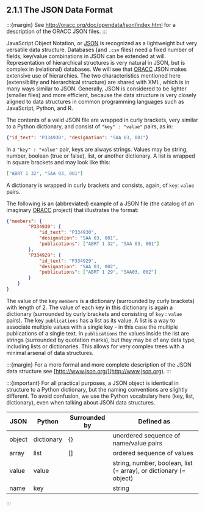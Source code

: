 ## 2.1.1 The JSON Data Format

:::{margin}
See http://oracc.org/doc/opendata/json/index.html for a description of the ORACC JSON files.
:::

JavaScript Object Notation, or [JSON](http://www.json.org) is recognized as a lightweight but very versatile data structure. Databases (and `.csv` files) need a fixed number of fields; key/value combinations in JSON can be extended at will. Representation of hierarchical structures is very natural in JSON, but is complex in (relational) databases. We will see that [ORACC](http://oracc.org) JSON makes extensive use of hierarchies. The two characteristics mentioned here (extensibility and hierarchical structure) are shared with XML, which is in many ways similar to JSON. Generally, JSON is considered to be lighter (smaller files) and more efficient, because the data structure is very closely aligned to data structures in common programming languages such as JavaScript, Python, and R. 

The contents of a valid JSON file are wrapped in curly brackets, very similar to a Python dictionary, and consist of `"key" : "value"` pairs, as in:

```json
{"id_text": "P334930", "designation": "SAA 03, 001"}
```

In a `"key" : "value"` pair, keys are always strings. Values may be string, number, boolean (true or false), list, or another dictionary. A list is wrapped in square brackets and may look like this:

```json
["ABRT 1 32", "SAA 03, 001"]
```

A dictionary is wrapped in curly brackets and consists, again, of `key`: `value` pairs.

The following is an (abbreviated) example of a JSON file (the catalog of an imaginary [ORACC](http://oracc.org) project) that illustrates the format:

```json
{"members": {
		"P334930": {
			"id_text": "P334930",
			"designation": "SAA 03, 001",
			"publications": ["ABRT 1 32", "SAA 03, 001"]
		},
		"P334929": {
			"id_text": "P334929",
			"designation": "SAA 03, 002",
			"publications": ["ABRT 1 29", "SAA03, 002"]
		}
	}
}
```

The value of the key `members` is a dictionary (surrounded by curly brackets) with length of 2. The value of each key in this dictionary is again a dictionary (surrounded by curly brackets and consisting of `key` : `value` pairs). The key `publications` has a list as its value. A list is a way to associate multiple values with a single key - in this case the multiple publications of a single text. In `publications`  the values inside the list are strings (surrounded by quotation marks), but they may be of any data type, including lists or dictionaries. This allows for very complex trees with a minimal arsenal of data structures.

:::{margin}
For a more formal and more complete description of the JSON data structure see [http://www.json.org/](http://www.json.org). 
:::

:::{important}
For all practical purposes, a JSON object is identical in structure to a Python dictionary, but the naming conventions are slightly different. To avoid confusion, we use the Python vocabulary here (key, list, dictionary), even when talking about JSON data structures.

| JSON   | Python     | Surrounded by | Defined as                                                   |
| ------ | ---------- | ------------- | ------------------------------------------------------------ |
| object | dictionary | {}            | unordered sequence of name/value pairs                       |
| array  | list       | []            | ordered sequence of values                                   |
| value  | value      |               | string, number, boolean, list (= array), or dictionary (= object) |
| name   | key        |               | string                                                       |

:::